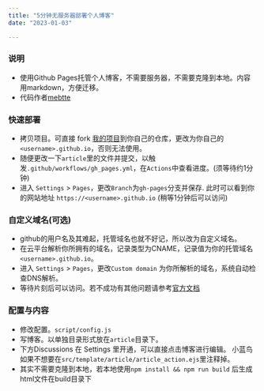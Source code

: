 ```yaml
---
title: "5分钟无服务器部署个人博客"
date: "2023-01-03"

---
```


### 说明
- 使用Github Pages托管个人博客，不需要服务器，不需要克隆到本地。内容用markdown，方便迁移。
- 代码作者[mebtte](https://github.com/mebtte/animal-photosynthesis)


### 快速部署
- 拷贝项目。可直接 fork [我的项目](https://github.com/tomatocuke/tomatocuke.github.io)到你自己的仓库，更改为你自己的`<username>.github.io`，否则无法使用。
- 随便更改一下`article`里的文件并提交，以触发`.github/workflows/gh_pages.yml`，在`Actions`中查看进度。(须等待约1分钟)
- 进入 `Settings` > `Pages`，更改`Branch`为`gh-pages`分支并保存. 此时可以看到你的网站地址 `https://<username>.github.io` (稍等1分钟后可以访问)

### 自定义域名(可选)
- github的用户名及其难起，托管域名也就不好记，所以改为自定义域名。
- 在云平台解析你所拥有的域名，记录类型为CNAME，记录值为你的托管域名`<username>.github.io`。
- 进入 `Settings` > `Pages`，更改`Custom domain` 为你所解析的域名，系统自动检查DNS解析。
- 等待片刻后可以访问。若不成功有其他问题请参考[官方文档](https://docs.github.com/en/pages/configuring-a-custom-domain-for-your-github-pages-site)

### 配置与内容
- 修改配置。`script/config.js`
- 写博客。以单独目录形式放在`article`目录下。
- 下方Discussions 在 Settings 里开通，可以直接点击博客进行编辑。 小蓝鸟如果不想要在`src/template/article/article_action.ejs`里注释掉。
- 其实不需要克隆到本地，若本地使用`npm install && npm run build` 后生成html文件在build目录下

